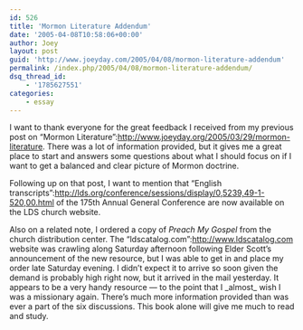 ```yaml
---
id: 526
title: 'Mormon Literature Addendum'
date: '2005-04-08T10:58:06+00:00'
author: Joey
layout: post
guid: 'http://www.joeyday.com/2005/04/08/mormon-literature-addendum'
permalink: /index.php/2005/04/08/mormon-literature-addendum/
dsq_thread_id:
    - '1785627551'
categories:
    - essay
---
```


I want to thank everyone for the great feedback I received from my previous post on “Mormon Literature”:http://www.joeyday.org/2005/03/29/mormon-literature. There was a lot of information provided, but it gives me a great place to start and answers some questions about what I should focus on if I want to get a balanced and clear picture of Mormon doctrine.

Following up on that post, I want to mention that “English transcripts”:http://lds.org/conference/sessions/display/0,5239,49-1-520,00.html of the 175th Annual General Conference are now available on the LDS church website.

Also on a related note, I ordered a copy of <cite>Preach My Gospel</cite> from the church distribution center. The “ldscatalog.com”:http://www.ldscatalog.com website was crawling along Saturday afternoon following Elder Scott’s announcement of the new resource, but I was able to get in and place my order late Saturday evening. I didn’t expect it to arrive so soon given the demand is probably high right now, but it arrived in the mail yesterday. It appears to be a very handy resource — to the point that I \_almost\_ wish I was a missionary again. There’s much more information provided than was ever a part of the six discussions. This book alone will give me much to read and study.